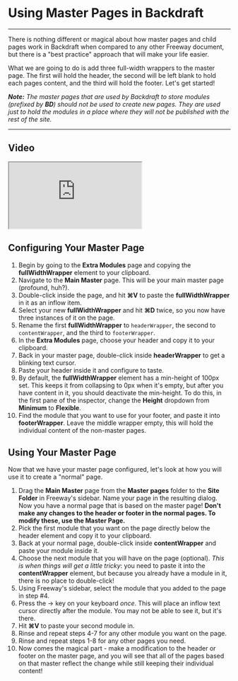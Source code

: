 # Using Master Pages in Backdraft
----

There is nothing different or magical about how master pages and child pages work in Backdraft when compared to any other Freeway document, but there is a "best practice" approach that will make your life easier.

What we are going to do is add three full-width wrappers to the master page. The first will hold the header, the second will be left blank to hold each pages content, and the third will hold the footer. Let's get started!

***Note:** The master pages that are used by Backdraft to store modules (prefixed by **BD**) should not be used to create new pages. They are used just to hold the modules in a place where they will not be published with the rest of the site.*

----

## Video

<div class="video-container" markdown="1">
<iframe src="http://www.youtube.com/embed/_xRnpm9dGTw" seamless="seamless"></iframe>
</div>

## Configuring Your Master Page

1. Begin by going to the **Extra Modules** page and copying the **fullWidthWrapper** element to your clipboard.
2. Navigate to the **Main Master** page. This will be your main master page (profound, huh?).
3. Double-click inside the page, and hit **⌘V** to paste the **fullWidthWrapper** in it as an inflow item.
4. Select your new **fullWidthWrapper** and hit **⌘D** twice, so you now have three instances of it on the page.
5. Rename the first **fullWidthWrapper** to `headerWrapper`, the second to `contentWrapper`, and the third to `footerWrapper`.
5. In the **Extra Modules** page, choose your header and copy it to your clipboard.
6. Back in your master page, double-click inside **headerWrapper** to get a blinking text cursor.
7. Paste your header inside it and configure to taste.
8. By default, the **fullWidthWrapper** element has a min-height of 100px set. This keeps it from collapsing to 0px when it's empty, but after you have content in it, you should deactivate the min-height. To do this, in the first pane of the inspector, change the **Height** dropdown from **Minimum** to **Flexible**.
9. Find the module that you want to use for your footer, and paste it into **footerWrapper**. Leave the middle wrapper empty, this will hold the individual content of the non-master pages.

## Using Your Master Page

Now that we have your master page configured, let's look at how you will use it to create a "normal" page.

1. Drag the **Main Master** page from the **Master pages** folder to the **Site Folder** in Freeway's sidebar. Name your page in the resulting dialog. Now you have a normal page that is based on the master page! **Don't make any changes to the header or footer in the normal pages. To modify these, use the Master Page.**
2. Pick the first module that you want on the page directly below the header element and copy it to your clipboard.
3. Back at your normal page, double-click inside **contentWrapper** and paste your module inside it.
4. Choose the next module that you will have on the page (optional). *This is when things will get a little tricky*: you need to paste it into the **contentWrapper** element, but because you already have a module in it, there is no place to double-click!
5. Using Freeway's sidebar, select the module that you added to the page in step #4.
6. Press the → key on your keyboard *once*. This will place an inflow text cursor directly after the module. You may not be able to see it, but it's there.
7. Hit **⌘V** to paste your second module in.
8. Rinse and repeat steps 4-7 for any other module you want on the page.
9. Rinse and repeat steps 1-8 for any other pages you need.
10. Now comes the magical part - make a modification to the header or footer on the master page, and you will see that all of the pages based on that master reflect the change while still keeping their individual content!
